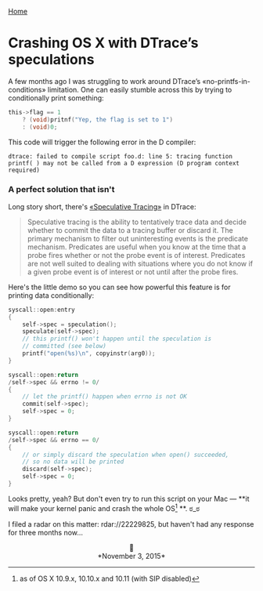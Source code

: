 [Home](/index.html)

# Crashing OS X with DTrace’s speculations

A few months ago I was struggling to work around DTrace’s «no-printfs-in-conditions» limitation. One can easily stumble across this by trying to conditionally print something:

```c
this->flag == 1
    ? (void)pritnf("Yep, the flag is set to 1")
    : (void)0;
```

This code will trigger the following error in the D compiler:

```
dtrace: failed to compile script foo.d: line 5: tracing function printf( ) may not be called from a D expression (D program context required)
```

### A perfect solution that isn't

Long story short, there's [«Speculative Tracing»](https://docs.oracle.com/cd/E18752_01/html/819-5488/gbxxu.html) in DTrace:

> Speculative tracing is the ability to tentatively trace data and decide whether to commit the data to a tracing buffer or discard it. The primary mechanism to filter out uninteresting events is the predicate mechanism. Predicates are useful when you know at the time that a probe fires whether or not the probe event is of interest. Predicates are not well suited to dealing with situations where you do not know if a given probe event is of interest or not until after the probe fires.

Here's the little demo so you can see how powerful this feature is for printing data conditionally:

```c
syscall::open:entry
{
	self->spec = speculation();
	speculate(self->spec);
    // this printf() won't happen until the speculation is
    // committed (see below)
	printf("open(%s)\n", copyinstr(arg0));
}

syscall::open:return
/self->spec && errno != 0/
{
    // let the printf() happen when errno is not OK
	commit(self->spec);
	self->spec = 0;
}

syscall::open:return
/self->spec && errno == 0/
{
    // or simply discard the speculation when open() succeeded,
    // so no data will be printed
	discard(self->spec);
	self->spec = 0;
}
```

Looks pretty, yeah? But don't even try to run this script on your Mac — **it will make your kernel panic and crash the whole OS[^1] **. ಠ_ಠ

I filed a radar on this matter: rdar://22229825, but haven't had any response for three months now…


<center>🎃</center>  
<center>*November 3, 2015*</center>

[^1]: as of OS X 10.9.x, 10.10.x and 10.11 (with SIP disabled)
